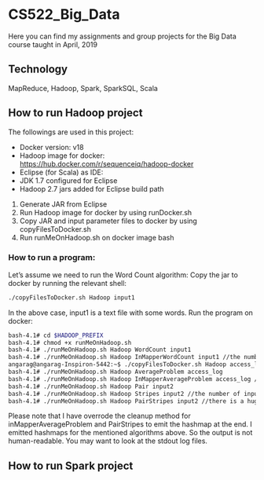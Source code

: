 # CS522_Big_Data
Here you can find my assignments and group projects for the Big Data course taught in April, 2019
## Technology
MapReduce, Hadoop, Spark, SparkSQL, Scala

## How to run Hadoop project
The followings are used in this project:
* Docker version: v18
* Hadoop image for docker: https://hub.docker.com/r/sequenceiq/hadoop-docker
* Eclipse (for Scala) as IDE:
* JDK 1.7 configured for Eclipse
* Hadoop 2.7 jars added for Eclipse build path

1) Generate JAR from Eclipse
2) Run Hadoop image for docker by using runDocker.sh
3) Copy JAR and input parameter files to docker by using copyFilesToDocker.sh
4) Run runMeOnHadoop.sh on docker image bash

### How to run a program:

Let’s assume we need to run the Word Count algorithm: 
Copy the jar to docker by running the relevant shell: 

```bash
./copyFilesToDocker.sh Hadoop input1 
```

In the above case, input1 is a text file with some words. Run the program on docker: 

```bash
bash-4.1# cd $HADOOP_PREFIX 
bash-4.1# chmod +x runMeOnHadoop.sh  
bash-4.1# ./runMeOnHadoop.sh Hadoop WordCount input1 
bash-4.1# ./runMeOnHadoop.sh Hadoop InMapperWordCount input1 //the number of input records for Reducer is less compared to the regular Word Count algorithm. 
angarag@angarag-Inspiron-5442:~$ ./copyFilesToDocker.sh Hadoop access_log //you can repeat the same operation for the input files 
bash-4.1# ./runMeOnHadoop.sh Hadoop AverageProblem access_log 
bash-4.1# ./runMeOnHadoop.sh Hadoop InMapperAverageProblem access_log //we expect the communication cost would be reduced. 
bash-4.1# ./runMeOnHadoop.sh Hadoop Pair input2 
bash-4.1# ./runMeOnHadoop.sh Hadoop Stripes input2 //the number of input records for Reducer is less than Pair approach. 
bash-4.1# ./runMeOnHadoop.sh Hadoop PairStripes input2 //there is a huge memory consumption in Reducer part for PairStripes problem. 
```

Please note that I have overrode the cleanup method for inMapperAverageProblem and PairStripes to emit the hashmap at the end. 
I emitted hashmaps for the mentioned algorithms above. So the output is not human-readable. You may want to look at the stdout log files. 

## How to run Spark project

